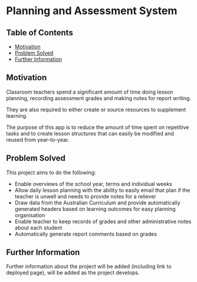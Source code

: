 # Planning and Assessment System

## Table of Contents

- [Motivation](#motivation)
- [Problem Solved](#problem-solved)
- [Further Information](#further-information)

## Motivation

Classroom teachers spend a significant amount of time doing lesson planning, recording assessment grades and making notes for report writing. 

They are also required to either create or source resources to supplement learning. 

The purpose of this app is to reduce the amount of time spent on repetitive tasks and to create lesson structures that can easily be modified and reused from year-to-year. 

## Problem Solved

This project aims to do the following:
<ul>
<li>Enable overviews of the school year, terms and individual weeks</li>
<li>Allow daily lesson planning with the ability to easily email that plan if the teacher is unwell and needs to provide notes for a reliever</li>
<li>Draw data from the Australian Curriculum and provide automatically generated headers based on learning outcomes for easy planning organisation</li>
<li>Enable teacher to keep records of grades and other administrative notes about each student</li>
<li>Automatically generate report comments based on grades</li>
</ul>

## Further Information
Further information about the project will be added (including link to deployed page), will be added as the project develops.
